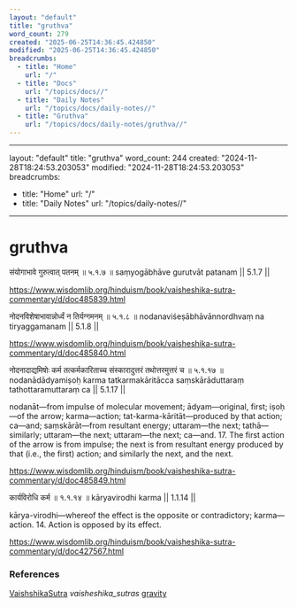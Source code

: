 ```yaml
---
layout: "default"
title: "gruthva"
word_count: 279
created: "2025-06-25T14:36:45.424850"
modified: "2025-06-25T14:36:45.424850"
breadcrumbs:
  - title: "Home"
    url: "/"
  - title: "Docs"
    url: "/topics/docs//"
  - title: "Daily Notes"
    url: "/topics/docs/daily-notes//"
  - title: "Gruthva"
    url: "/topics/docs/daily-notes/gruthva//"
---
```

---
layout: "default"
title: "gruthva"
word_count: 244
created: "2024-11-28T18:24:53.203053"
modified: "2024-11-28T18:24:53.203053"
breadcrumbs:
  - title: "Home"
    url: "/"
  - title: "Daily Notes"
    url: "/topics/daily-notes//"
---
# gruthva

संयोगाभावे गुरुत्वात् पतनम् ॥ ५.१.७ ॥
saṃyogābhāve gurutvāt patanam || 5.1.7 ||

<https://www.wisdomlib.org/hinduism/book/vaisheshika-sutra-commentary/d/doc485839.html>

नोदनविशेषाभावान्नोर्ध्वं न तिर्यग्गमनम् ॥ ५.१.८ ॥
nodanaviśeṣābhāvānnordhvaṃ na tiryaggamanam || 5.1.8 ||

<https://www.wisdomlib.org/hinduism/book/vaisheshika-sutra-commentary/d/doc485840.html>

नोदनादाद्यमिषोः कर्म तत्कर्मकारिताच्च संस्कारादुत्तरं तथोत्तरमुत्तरं च ॥ ५.१.१७ ॥
nodanādādyamiṣoḥ karma tatkarmakāritācca saṃskārāduttaraṃ tathottaramuttaraṃ ca || 5.1.17 ||

nodanāt—from impulse of molecular movement; ādyam—original, first; iṣoḥ—of the arrow; karma—action; tat-karma-kāritāt—produced by that action; ca—and; saṃskārāt—from resultant energy; uttaram—the next; tathā—similarly; uttaram—the next; uttaram—the next; ca—and.
17. The first action of the arrow is from impulse; the next is from resultant energy produced by that (i.e., the first) action; and similarly the next, and the next.

<https://www.wisdomlib.org/hinduism/book/vaisheshika-sutra-commentary/d/doc485849.html>

कार्यविरोधि कर्म ॥ १.१.१४ ॥
kāryavirodhi karma || 1.1.14 ||

kārya-virodhi—whereof the effect is the opposite or contradictory; karma—action.
14. Action is opposed by its effect.

<https://www.wisdomlib.org/hinduism/book/vaisheshika-sutra-commentary/d/doc427567.html>


### References

[VaishshikaSutra](sanskrit-lit/vaishshikasutra/) *vaisheshika_sutras* [gravity](gravity/) 